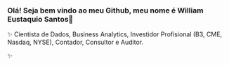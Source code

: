 ### Olá! Seja bem vindo ao meu Github, meu nome é William Eustaquio Santos👋
✨ Cientista de Dados, Business Analytics, Investidor Profisional (B3, CME, Nasdaq, NYSE), Contador, Consultor e Auditor. 


<!--
**WilliamESantos/WilliamESantos** is a ✨ _special_ ✨ repository because its `README.md` (this file) appears on your GitHub profile.

Here are some ideas to get you started:

- 🔭 I’m currently working on ...
- 🌱 I’m currently learning ...
- 👯 I’m looking to collaborate on ...
- 🤔 I’m looking for help with ...
- 💬 Ask me about ...
- 📫 How to reach me: ...
- 😄 Pronouns: ...
- ⚡ Fun fact: ...
-->✨
